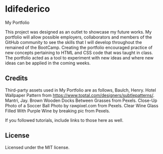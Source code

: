 # ldifederico
My Portfolio

This project was designed as an outlet to showcase my future works. My portfolio will allow possible employers, collaborators and members of the GitHub community to see the skills that I will develop throughout the remained of the BootCamp. Creating the portfolio encouraged practice of new concepts pertaining to HTML and CSS code that was taught in class. The portfolio acted as a tool to experiment with new ideas and where new ideas can be applied in the coming weeks. 

## Credits

Third-party assets used in My Portfolio are as follows, 
Baulch, Henry. Hotel Wallpaper Pattern from https://www.toptal.com/designers/subtlepatterns/.
Mantri, Jay. Brown Wooden Docks Between Grasses from Pexels.
Close-Up Photo of a Soccer Ball Photo by rawpixel.com from Pexels.
Clear Wine Glass Filled With Purple Wine by breaking pic from Pexels.

If you followed tutorials, include links to those here as well.

## License

Licensed under the MIT license.

